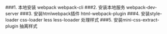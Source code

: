  ###1. 本地安装 webpack webpack-cli
 ###2. 安装本地服务 webpack-dev-server
 ###3. 安装htmlwebpack插件 html-webpack-plugin
 ###4. 安装style-loader css-loader less less-looader 处理样式
 ###5. 安装mini-css-extract-plugin 抽离样式